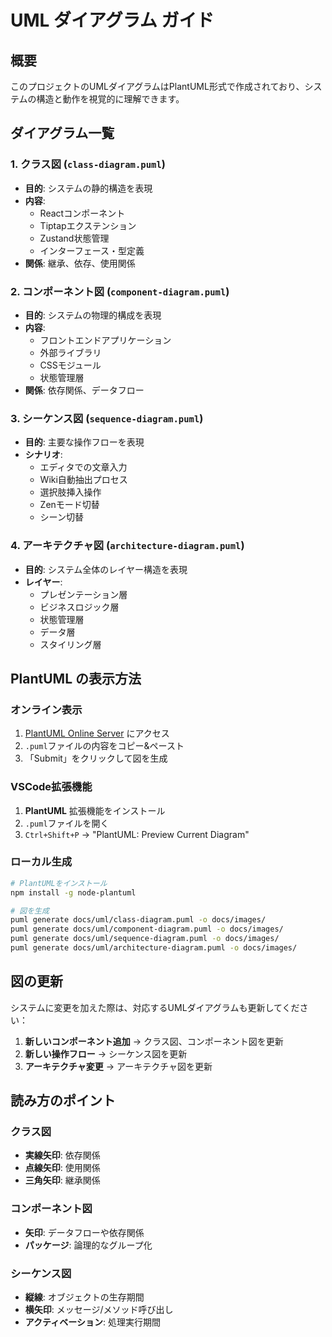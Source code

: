 # UML ダイアグラム ガイド

## 概要

このプロジェクトのUMLダイアグラムはPlantUML形式で作成されており、システムの構造と動作を視覚的に理解できます。

## ダイアグラム一覧

### 1. クラス図 (`class-diagram.puml`)
- **目的**: システムの静的構造を表現
- **内容**: 
  - Reactコンポーネント
  - Tiptapエクステンション
  - Zustand状態管理
  - インターフェース・型定義
- **関係**: 継承、依存、使用関係

### 2. コンポーネント図 (`component-diagram.puml`)
- **目的**: システムの物理的構成を表現
- **内容**:
  - フロントエンドアプリケーション
  - 外部ライブラリ
  - CSSモジュール
  - 状態管理層
- **関係**: 依存関係、データフロー

### 3. シーケンス図 (`sequence-diagram.puml`)
- **目的**: 主要な操作フローを表現
- **シナリオ**:
  - エディタでの文章入力
  - Wiki自動抽出プロセス
  - 選択肢挿入操作
  - Zenモード切替
  - シーン切替

### 4. アーキテクチャ図 (`architecture-diagram.puml`)
- **目的**: システム全体のレイヤー構造を表現
- **レイヤー**:
  - プレゼンテーション層
  - ビジネスロジック層
  - 状態管理層
  - データ層
  - スタイリング層

## PlantUML の表示方法

### オンライン表示
1. [PlantUML Online Server](http://www.plantuml.com/plantuml/uml/) にアクセス
2. `.puml`ファイルの内容をコピー&ペースト
3. 「Submit」をクリックして図を生成

### VSCode拡張機能
1. **PlantUML** 拡張機能をインストール
2. `.puml`ファイルを開く
3. `Ctrl+Shift+P` → "PlantUML: Preview Current Diagram"

### ローカル生成
```bash
# PlantUMLをインストール
npm install -g node-plantuml

# 図を生成
puml generate docs/uml/class-diagram.puml -o docs/images/
puml generate docs/uml/component-diagram.puml -o docs/images/
puml generate docs/uml/sequence-diagram.puml -o docs/images/
puml generate docs/uml/architecture-diagram.puml -o docs/images/
```

## 図の更新

システムに変更を加えた際は、対応するUMLダイアグラムも更新してください：

1. **新しいコンポーネント追加** → クラス図、コンポーネント図を更新
2. **新しい操作フロー** → シーケンス図を更新
3. **アーキテクチャ変更** → アーキテクチャ図を更新

## 読み方のポイント

### クラス図
- **実線矢印**: 依存関係
- **点線矢印**: 使用関係
- **三角矢印**: 継承関係

### コンポーネント図
- **矢印**: データフローや依存関係
- **パッケージ**: 論理的なグループ化

### シーケンス図
- **縦線**: オブジェクトの生存期間
- **横矢印**: メッセージ/メソッド呼び出し
- **アクティベーション**: 処理実行期間
